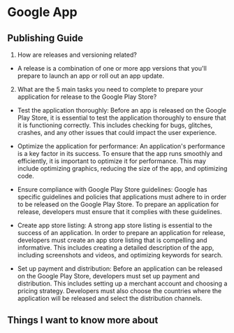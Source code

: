 # Google App

## Publishing Guide

1. How are releases and versioning related?
- A release is a combination of one or more app versions that you'll prepare to launch an app or roll out an app update. 

2. What are the 5 main tasks you need to complete to prepare your application for release to the Google Play Store?
- Test the application thoroughly: Before an app is released on the Google Play Store, it is essential to test the application thoroughly to ensure that it is functioning correctly. This includes checking for bugs, glitches, crashes, and any other issues that could impact the user experience.

- Optimize the application for performance: An application's performance is a key factor in its success. To ensure that the app runs smoothly and efficiently, it is important to optimize it for performance. This may include optimizing graphics, reducing the size of the app, and optimizing code.

- Ensure compliance with Google Play Store guidelines: Google has specific guidelines and policies that applications must adhere to in order to be released on the Google Play Store. To prepare an application for release, developers must ensure that it complies with these guidelines.

- Create app store listing: A strong app store listing is essential to the success of an application. In order to prepare an application for release, developers must create an app store listing that is compelling and informative. This includes creating a detailed description of the app, including screenshots and videos, and optimizing keywords for search.

- Set up payment and distribution: Before an application can be released on the Google Play Store, developers must set up payment and distribution. This includes setting up a merchant account and choosing a pricing strategy. Developers must also choose the countries where the application will be released and select the distribution channels.





## Things I want to know more about